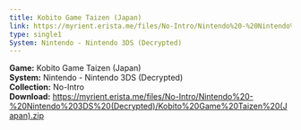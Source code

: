 ```yaml
---
title: Kobito Game Taizen (Japan)
link: https://myrient.erista.me/files/No-Intro/Nintendo%20-%20Nintendo%203DS%20(Decrypted)/Kobito%20Game%20Taizen%20(Japan).zip
type: single1
System: Nintendo - Nintendo 3DS (Decrypted)
---
```

<b>Game:</b> Kobito Game Taizen (Japan)<br>
<b>System:</b> Nintendo - Nintendo 3DS (Decrypted)<br>
<b>Collection:</b> No-Intro<br>
<b>Download:</b> https://myrient.erista.me/files/No-Intro/Nintendo%20-%20Nintendo%203DS%20(Decrypted)/Kobito%20Game%20Taizen%20(Japan).zip